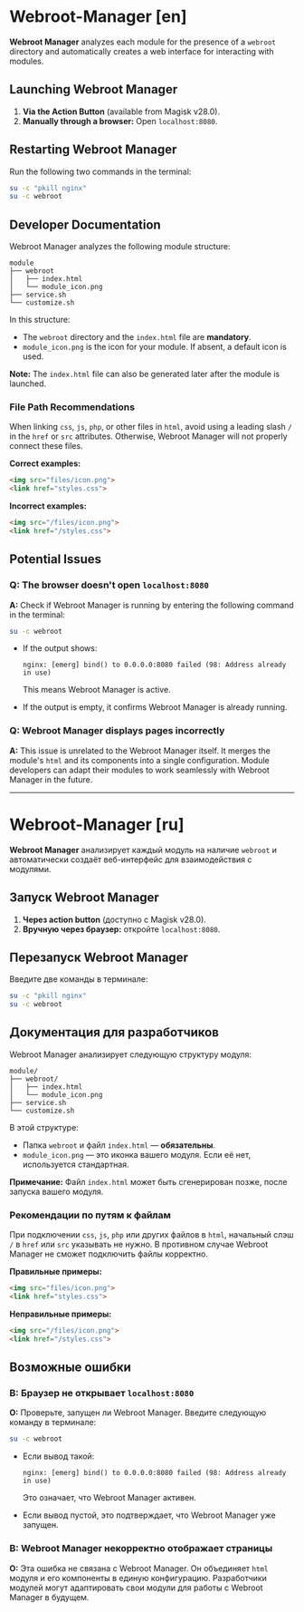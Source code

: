 # Webroot-Manager [en] 

**Webroot Manager** analyzes each module for the presence of a `webroot` directory and automatically creates a web interface for interacting with modules.  

## Launching Webroot Manager  
1. **Via the Action Button** (available from Magisk v28.0).  
2. **Manually through a browser:** Open `localhost:8080`.  

## Restarting Webroot Manager  
Run the following two commands in the terminal:  

```bash
su -c "pkill nginx"  
su -c webroot  
```

## Developer Documentation  
Webroot Manager analyzes the following module structure:  

```
module
├── webroot
│   ├── index.html
│   └── module_icon.png
├── service.sh
└── customize.sh
```

In this structure:  
- The `webroot` directory and the `index.html` file are **mandatory**.  
- `module_icon.png` is the icon for your module. If absent, a default icon is used.  

**Note:** The `index.html` file can also be generated later after the module is launched.  

### File Path Recommendations  
When linking `css`, `js`, `php`, or other files in `html`, avoid using a leading slash `/` in the `href` or `src` attributes. Otherwise, Webroot Manager will not properly connect these files.  

**Correct examples:**  
```html
<img src="files/icon.png">  
<link href="styles.css">
```  

**Incorrect examples:**  
```html
<img src="/files/icon.png">  
<link href="/styles.css">
```  

## Potential Issues  

### **Q: The browser doesn't open `localhost:8080`**  
**A:** Check if Webroot Manager is running by entering the following command in the terminal:  
```bash
su -c webroot
```  

- If the output shows:  
  ```
  nginx: [emerg] bind() to 0.0.0.0:8080 failed (98: Address already in use)
  ```
  This means Webroot Manager is active. 

- If the output is empty, it confirms Webroot Manager is already running.  

### **Q: Webroot Manager displays pages incorrectly**  
**A:** This issue is unrelated to the Webroot Manager itself. It merges the module's `html` and its components into a single configuration. Module developers can adapt their modules to work seamlessly with Webroot Manager in the future.  

------------------------

# Webroot-Manager [ru] 

**Webroot Manager** анализирует каждый модуль на наличие `webroot` и автоматически создаёт веб-интерфейс для взаимодействия с модулями.  

## Запуск Webroot Manager  
1. **Через action button** (доступно с Magisk v28.0).  
2. **Вручную через браузер:** откройте `localhost:8080`.  

## Перезапуск Webroot Manager  
Введите две команды в терминале:  

```bash
su -c "pkill nginx"  
su -c webroot  
```  

## Документация для разработчиков  
Webroot Manager анализирует следующую структуру модуля:  

```
module/
├── webroot/
│   ├── index.html
│   └── module_icon.png
├── service.sh
└── customize.sh
```

В этой структуре:  
- Папка `webroot` и файл `index.html` — **обязательны**.  
- `module_icon.png` — это иконка вашего модуля. Если её нет, используется стандартная.  

**Примечание:** Файл `index.html` может быть сгенерирован позже, после запуска вашего модуля.  

### Рекомендации по путям к файлам  
При подключении `css`, `js`, `php` или других файлов в `html`, начальный слэш `/` в `href` или `src` указывать не нужно. В противном случае Webroot Manager не сможет подключить файлы корректно.  

**Правильные примеры:**  
```html
<img src="files/icon.png">  
<link href="styles.css">
```  

**Неправильные примеры:**  
```html
<img src="/files/icon.png">  
<link href="/styles.css">
```  

## Возможные ошибки  

### **В: Браузер не открывает `localhost:8080`**  
**О:** Проверьте, запущен ли Webroot Manager. Введите следующую команду в терминале:  
```bash
su -c webroot
```  

- Если вывод такой:  
  ```
  nginx: [emerg] bind() to 0.0.0.0:8080 failed (98: Address already in use)
  ```
  Это означает, что Webroot Manager активен.  

- Если вывод пустой, это подтверждает, что Webroot Manager уже запущен.

### **В: Webroot Manager некорректно отображает страницы**  
**О:** Эта ошибка не связана с Webroot Manager. Он объединяет `html` модуля и его компоненты в единую конфигурацию. Разработчики модулей могут адаптировать свои модули для работы с Webroot Manager в будущем.  
